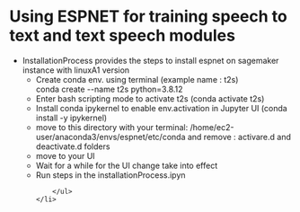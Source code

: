 <h1> Using ESPNET for training speech to text and text speech modules</h1>

<ul>
    <li>InstallationProcess provides the steps to install espnet on sagemaker instance with linuxA1 version
        <ul>
            <li>Create conda env. using terminal (example name : t2s) <br>
                    conda create --name t2s python=3.8.12</li>
            <li>Enter bash scripting mode to activate t2s (conda activate t2s) </li>
            <li>Install conda ipykernel to enable env.activation in Jupyter UI (conda install -y ipykernel)</li>             
            <li>move to this directory with your terminal: 
            /home/ec2-user/anaconda3/envs/espnet/etc/conda and remove : activare.d and deactivate.d folders </li>
            <li>move to your UI</li>
            <li>Wait for a while for the UI change take into effect</li>
            <li>Run steps in the installationProcess.ipyn</li>
            
        </ul>
    </li>
  
<!--     <li></li> -->
 </ul>